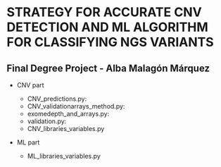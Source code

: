 # STRATEGY FOR ACCURATE CNV DETECTION AND ML ALGORITHM FOR CLASSIFYING NGS VARIANTS 

## Final Degree Project - Alba Malagón Márquez


- CNV part

  - CNV_predictions.py:
  - CNV_validationarrays_method.py:
  - exomedepth_and_arrays.py:
  - validation.py:
  - CNV_libraries_variables.py


- ML part
  - ML_libraries_variables.py
